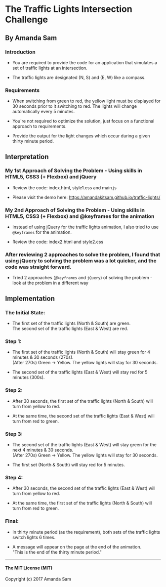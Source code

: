 # The Traffic Lights Intersection Challenge

## By Amanda Sam

### Introduction
- You are required to provide the code for an application that simulates a set of traffic lights at an intersection.

- The traffic lights are designated (N, S) and (E, W) like a compass.

### Requirements
- When switching from green to red, the yellow light must be displayed for 30 seconds prior to it switching to red. The lights will change automatically every 5 minutes.

- You're not required to optimize the solution, just focus on a functional approach to requirements.

- Provide the output for the light changes which occur during a given thirty minute period.


## Interpretation

### My 1st Approach of Solving the Problem - Using skills in HTML5, CSS3 (+ Flexbox) and jQuery

- Review the code: index.html, style1.css and main.js

- Please visit the demo here: https://amandakitsam.github.io/traffic-lights/

### My 2nd Approach of Solving the Problem - Using skills in HTML5, CSS3 (+ Flexbox) and @keyframes for the animation

- Instead of using jQuery for the traffic lights animation, I also tried to use `@keyframes` for the animation.

- Review the code: index2.html and style2.css

### After reviewing 2 approaches to solve the problem, I found that using jQuery to solving the problem was a lot quicker, and the code was straight forward.
- Tried 2 approaches (`@keyframes` and `jQuery`) of solving the problem - look at the problem in a different way


## Implementation

### The Initial State:
- The first set of the traffic lights (North & South) are green. <br/>
  The second set of the traffic lights (East & West) are red.

### Step 1:
- The first set of the traffic lights (North & South) will stay green for 4 minutes & 30 seconds (270s).<br/>
(After 270s) Green -> Yellow. The yellow lights will stay for 30 seconds.

- The second set of the traffic lights (East & West) will stay red for 5 minutes (300s).

### Step 2:
- After 30 seconds, the first set of the traffic lights (North & South) will turn from yellow to red.

- At the same time, the second set of the traffic lights (East & West) will turn from red to green.

### Step 3:
- The second set of the traffic lights (East & West) will stay green for the next 4 minutes & 30 seconds.<br/>
(After 270s) Green -> Yellow. The yellow lights will stay for 30 seconds.

- The first set (North & South) will stay red for 5 minutes.

### Step 4:
- After 30 seconds, the second set of the traffic lights (East & West) will turn from yellow to red.

- At the same time, the first set of the traffic lights (North & South) will turn from red to green.

### Final:
- In thirty minute period (as the requirement), both sets of the traffic lights switch lights 6 times.

- A message will appear on the page at the end of the animation.<br/>
  "This is the end of the thirty minute period."

-----------

#### The MIT License (MIT)

Copyright (c) 2017 Amanda Sam
